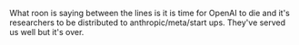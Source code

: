 What roon is saying between the lines is it is time for OpenAI to die and it's researchers to be distributed to anthropic/meta/start ups. They've served us well but it's over.

